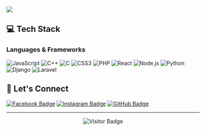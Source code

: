<img src="https://readme-typing-svg.herokuapp.com/?font=Righteous&size=35&center=true&vCenter=true&width=500&height=70&duration=4000&lines=Hello+Developers!+👋;+I'm+Micoooo24!;" />



## 💻 Tech Stack

### Languages & Frameworks
![JavaScript](https://img.shields.io/badge/-JavaScript-F7DF1E?style=for-the-badge&logo=javascript&logoColor=black)
![C++](https://img.shields.io/badge/-C++-00599C?style=for-the-badge&logo=c%2B%2B&logoColor=white)
![C](https://img.shields.io/badge/-C-A8B9CC?style=for-the-badge&logo=c&logoColor=white)
![CSS3](https://img.shields.io/badge/-CSS3-1572B6?style=for-the-badge&logo=css3&logoColor=white)
![PHP](https://img.shields.io/badge/-PHP-777BB4?style=for-the-badge&logo=php&logoColor=white)
![React](https://img.shields.io/badge/-React-61DAFB?style=for-the-badge&logo=react&logoColor=black)
![Node.js](https://img.shields.io/badge/-Node.js-339933?style=for-the-badge&logo=nodedotjs&logoColor=white)
![Python](https://img.shields.io/badge/-Python-3776AB?style=for-the-badge&logo=python&logoColor=white)
![Django](https://img.shields.io/badge/-Django-092E20?style=for-the-badge&logo=django&logoColor=white)
![Laravel](https://img.shields.io/badge/-Laravel-FF2D20?style=for-the-badge&logo=laravel&logoColor=white)



## 🤝 Let's Connect

[![Facebook Badge](https://img.shields.io/badge/Facebook-1877F2?style=for-the-badge&logo=facebook&logoColor=white)](https://www.facebook.com/micsrabs)
[![Instagram Badge](https://img.shields.io/badge/Instagram-E4405F?style=for-the-badge&logo=instagram&logoColor=white)](https://www.instagram.com/027_fl/)
[![GitHub Badge](https://img.shields.io/badge/GitHub-100000?style=for-the-badge&logo=github&logoColor=white)](https://github.com/Micoooo24)

---

<p align="center">
  <img src="https://visitor-badge.laobi.icu/badge?page_id=Micoooo24.Micoooo24" alt="Visitor Badge">
</p>

